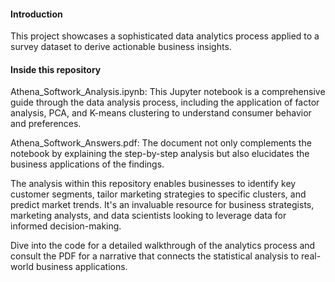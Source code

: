 #### Introduction
This project showcases a sophisticated data analytics process applied to a survey dataset to derive actionable business insights.
#### Inside this repository
Athena_Softwork_Analysis.ipynb: This Jupyter notebook is a comprehensive guide through the data analysis process, including the application of factor analysis, PCA, and K-means clustering to understand consumer behavior and preferences.

Athena_Softwork_Answers.pdf: The document not only complements the notebook by explaining the step-by-step analysis but also elucidates the business applications of the findings.

The analysis within this repository enables businesses to identify key customer segments, tailor marketing strategies to specific clusters, and predict market trends. It's an invaluable resource for business strategists, marketing analysts, and data scientists looking to leverage data for informed decision-making.

Dive into the code for a detailed walkthrough of the analytics process and consult the PDF for a narrative that connects the statistical analysis to real-world business applications.
